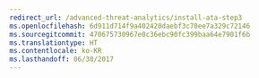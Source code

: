 ```yaml
---
redirect_url: /advanced-threat-analytics/install-ata-step3
ms.openlocfilehash: 6d911d714f9a402420daebf3c70ee7a329c72146
ms.sourcegitcommit: 470675730967e0c36ebc90fc399baa64e7901f6b
ms.translationtype: HT
ms.contentlocale: ko-KR
ms.lasthandoff: 06/30/2017
---
```

